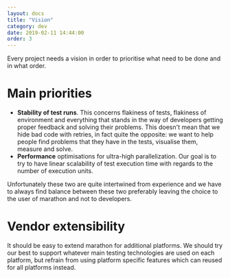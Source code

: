 ```yaml
---
layout: docs
title: "Vision"
category: dev
date: 2019-02-11 14:44:00
order: 3
---
```


Every project needs a vision in order to prioritise what need to be done and in what order.

# Main priorities

* **Stability of test runs**. This concerns flakiness of tests, flakiness of environment and everything that stands in the way of developers getting proper feedback and solving their problems. This doesn't mean that we hide bad code with retries, in fact quite the opposite: we want to help people find problems that they have in the tests, visualise them, measure and solve.
* **Performance** optimisations for ultra-high parallelization. Our goal is to try to have linear scalability of test execution time with regards to the number of execution units.

Unfortunately these two are quite intertwined from experience and we have to always find balance between these two preferably leaving the choice to the user of marathon and not to developers.

# Vendor extensibility

It should be easy to extend marathon for additional platforms. We should try our best to support whatever main testing technologies are used on each platform, but refrain from using platform specific features which can reused for all platforms instead.
